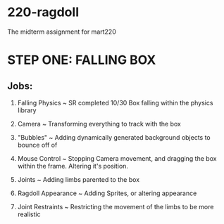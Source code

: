 # 220-ragdoll

The midterm assignment for mart220

# STEP ONE: FALLING BOX


## Jobs:

1)  Falling Physics     ~ SR completed 10/30
  Box falling within the physics library

2)  Camera        ~
  Transforming everything to track with the box

3)  "Bubbles"     ~
  Adding dynamically generated background objects to bounce off of

4)  Mouse Control     ~
  Stopping Camera movement, and dragging the box within the frame. Altering it's position.

5)  Joints       ~
  Adding limbs parented to the box

6)  Ragdoll Appearance    ~
  Adding Sprites, or altering appearance

7)  Joint Restraints    ~
  Restricting the movement of the limbs to be more realistic
